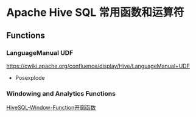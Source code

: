 # Apache Hive SQL 常用函数和运算符


## Functions

### LanguageManual UDF

https://cwiki.apache.org/confluence/display/Hive/LanguageManual+UDF

- Posexplode



### Windowing and Analytics Functions

[HiveSQL-Window-Function开窗函数](work/component/Big-Data/Apache-Hive/Apache-Hive-SQL/HiveSQL-Window-Function开窗函数.md)
